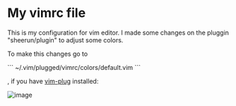 <h1>My vimrc file</h1>
<p>This is my configuration for vim editor. I made some changes on the pluggin "sheerun/plugin" to adjust some colors.</p>
<p>To make this changes go to</p> 
```
~/.vim/plugged/vimrc/colors/default.vim
```
<p>, if you have <a href="https://github.com/junegunn/vim-plug">vim-plug</a> installed:</p>

![image](https://user-images.githubusercontent.com/60105436/224037679-cd3fae4c-7615-402d-8079-407453b3b7cb.png)
